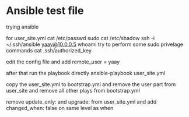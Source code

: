 # Ansible test file

trying ansible


for user_site.yml
cat /etc/passwd
sudo cat /etc/shadow
ssh -i ~/.ssh/ansible yaay@10.0.0.5
whoami
try to perform some sudo privelage commands
cat .ssh/authorized_key

edit the config file and add
remote_user = yaay


after that run the playbook directly
ansible-playbook user_site.yml

copy the user_site.yml to bootstrap.yml and remove the user part from user_site and remove all other plays from bootstrap.yml

remove update_only: and upgrade: from user_site.yml
and add changed_when: false on same level as when
